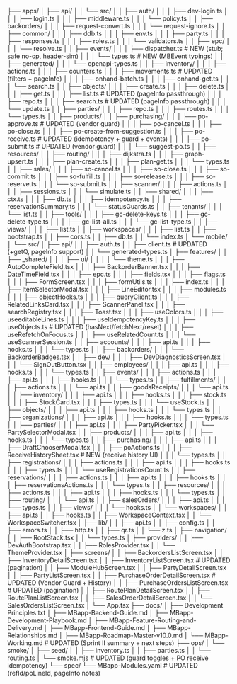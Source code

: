 ├── apps/
│   ├── api/
│   │   └── src/
│   │       ├── auth/
│   │       │   ├── dev-login.ts
│   │       │   ├── login.ts
│   │       │   ├── middleware.ts
│   │       │   └── policy.ts
│   │       ├── backorders/
│   │       │   ├── request-convert.ts
│   │       │   └── request-ignore.ts
│   │       ├── common/
│   │       │   ├── ddb.ts
│   │       │   ├── env.ts
│   │       │   ├── party.ts
│   │       │   ├── responses.ts
│   │       │   ├── roles.ts
│   │       │   └── validators.ts
│   │       ├── epc/
│   │       │   └── resolve.ts
│   │       ├── events/
│   │       │   ├── dispatcher.ts           # NEW (stub; safe no-op, header-sim)
│   │       │   └── types.ts                # NEW (MBEvent typings)
│   │       ├── generated/
│   │       │   └── openapi-types.ts
│   │       ├── inventory/
│   │       │   ├── actions.ts
│   │       │   ├── counters.ts
│   │       │   ├── movements.ts            # UPDATED (filters + pageInfo)
│   │       │   ├── onhand-batch.ts
│   │       │   ├── onhand-get.ts
│   │       │   └── search.ts
│   │       ├── objects/
│   │       │   ├── create.ts
│   │       │   ├── delete.ts
│   │       │   ├── get.ts
│   │       │   ├── list.ts                 # UPDATED (pageInfo passthrough)
│   │       │   ├── repo.ts
│   │       │   ├── search.ts               # UPDATED (pageInfo passthrough)
│   │       │   └── update.ts
│   │       ├── parties/
│   │       │   ├── repo.ts
│   │       │   ├── routes.ts
│   │       │   └── types.ts
│   │       ├── products/
│   │       ├── purchasing/
│   │       │   ├── po-approve.ts           # UPDATED (vendor guard)
│   │       │   ├── po-cancel.ts
│   │       │   ├── po-close.ts
│   │       │   ├── po-create-from-suggestion.ts
│   │       │   ├── po-receive.ts           # UPDATED (idempotency + guard + events)
│   │       │   ├── po-submit.ts            # UPDATED (vendor guard)
│   │       │   └── suggest-po.ts
│   │       ├── resources/
│   │       ├── routing/
│   │       │   ├── dijkstra.ts
│   │       │   ├── graph-upsert.ts
│   │       │   ├── plan-create.ts
│   │       │   ├── plan-get.ts
│   │       │   └── types.ts
│   │       ├── sales/
│   │       │   ├── so-cancel.ts
│   │       │   ├── so-close.ts
│   │       │   ├── so-commit.ts
│   │       │   ├── so-fulfill.ts
│   │       │   ├── so-release.ts
│   │       │   ├── so-reserve.ts
│   │       │   └── so-submit.ts
│   │       ├── scanner/
│   │       │   ├── actions.ts
│   │       │   ├── sessions.ts
│   │       │   └── simulate.ts
│   │       ├── shared/
│   │       │   ├── ctx.ts
│   │       │   ├── db.ts
│   │       │   ├── idempotency.ts
│   │       │   ├── reservationSummary.ts
│   │       │   └── statusGuards.ts
│   │       ├── tenants/
│   │       │   └── list.ts
│   │       ├── tools/
│   │       │   ├── gc-delete-keys.ts
│   │       │   ├── gc-delete-type.ts
│   │       │   ├── gc-list-all.ts
│   │       │   └── gc-list-type.ts
│   │       ├── views/
│   │       │   ├── list.ts
│   │       ├── workspaces/
│   │       │   ├── list.ts
│   │       ├── bootstrap.ts
│   │       ├── cors.ts
│   │       ├── db.ts
│   │       └── index.ts
│   └── mobile/
│       └── src/
│           ├── api/
│           │   ├── auth.ts
│           │   ├── client.ts               # UPDATED (+getQ, pageInfo support)
│           │   └── generated-types.ts
│           ├── features/
│           │   ├── _shared/
│           │   │   ├── ui/
│           │   │   │   └── theme.ts
│           │   │   ├── AutoCompleteField.tsx
│           │   │   ├── BackorderBanner.tsx
│           │   │   ├── DateTimeField.tsx
│           │   │   ├── epc.ts
│           │   │   ├── fields.tsx
│           │   │   ├── flags.ts
│           │   │   ├── FormScreen.tsx
│           │   │   ├── formUtils.ts
│           │   │   ├── index.ts
│           │   │   ├── ItemSelectorModal.tsx
│           │   │   ├── LineEditor.tsx
│           │   │   ├── modules.ts
│           │   │   ├── objectHooks.ts
│           │   │   ├── queryClient.ts
│           │   │   ├── RelatedLinksCard.tsx
│           │   │   ├── ScannerPanel.tsx
│           │   │   ├── searchRegistry.tsx
│           │   │   ├── Toast.tsx
│           │   │   ├── useColors.ts
│           │   │   ├── useeditableLines.ts
│           │   │   ├── useIdempotencyKey.ts
│           │   │   ├── useObjects.ts        # UPDATED (hasNext/fetchNext/reset)
│           │   │   ├── useRefetchOnFocus.ts
│           │   │   ├── useRelatedCount.ts
│           │   │   └── useScannerSession.ts
│           │   ├── accounts/
│           │   │   ├── api.ts
│           │   │   ├── hooks.ts
│           │   │   └── types.ts
│           │   ├── backorders/
│           │   │   └── BackorderBadges.tsx
│           │   ├── dev/
│           │   │   ├── DevDiagnosticsScreen.tsx
│           │   │   └── SignOutButton.tsx
│           │   ├── employees/
│           │   │   ├── api.ts
│           │   │   ├── hooks.ts
│           │   │   └── types.ts
│           │   ├── events/
│           │   │   ├── actions.ts
│           │   │   ├── api.ts
│           │   │   ├── hooks.ts
│           │   │   └── types.ts
│           │   ├── fulfillments/
│           │   │   ├── actions.ts
│           │   │   └── api.ts
│           │   ├── goodsReceipts/
│           │   │   └── api.ts
│           │   ├── inventory/
│           │   │   ├── api.ts
│           │   │   ├── hooks.ts
│           │   │   ├── stock.ts
│           │   │   ├── StockCard.tsx
│           │   │   ├── types.ts
│           │   │   └── useStock.ts
│           │   ├── objects/
│           │   │   ├── api.ts
│           │   │   ├── hooks.ts
│           │   │   └── types.ts
│           │   ├── organizations/
│           │   │   ├── api.ts
│           │   │   ├── hooks.ts
│           │   │   └── types.ts
│           │   ├── parties/
│           │   │   ├── api.ts
│           │   │   ├── PartyPicker.tsx
│           │   │   └── PartySelectorModal.tsx
│           │   ├── products/
│           │   │   ├── api.ts
│           │   │   ├── hooks.ts
│           │   │   └── types.ts
│           │   ├── purchasing/
│           │   │   ├── api.ts
│           │   │   ├── DraftChooserModal.tsx
│           │   │   ├── poActions.ts
│           │   │   ├── ReceiveHistorySheet.tsx  # NEW (receive history UI)
│           │   │   └── types.ts
│           │   ├── registrations/
│           │   │   ├── actions.ts
│           │   │   ├── api.ts
│           │   │   ├── hooks.ts
│           │   │   ├── types.ts
│           │   │   └── useRegistrationsCount.ts
│           │   ├── reservations/
│           │   │   ├── actions.ts
│           │   │   ├── api.ts
│           │   │   ├── hooks.ts
│           │   │   ├── reservationsActions.ts
│           │   │   └── types.ts
│           │   ├── resources/
│           │   │   ├── actions.ts
│           │   │   ├── api.ts
│           │   │   ├── hooks.ts
│           │   │   └── types.ts
│           │   ├── routing/
│           │   │   └── api.ts
│           │   ├── salesOrders/
│           │   │   ├── api.ts
│           │   │   └── types.ts
│           │   ├── views/
│           │   │   └── hooks.ts
│           │   └── workspaces/
│           │       ├── api.ts
│           │       ├── hooks.ts
│           │       ├── WorkspaceContext.tsx
│           │       └── WorkspaceSwitcher.tsx
│           ├── lib/
│           │   ├── api.ts
│           │   ├── config.ts
│           │   ├── errors.ts
│           │   ├── http.ts
│           │   ├── qr.ts
│           │   └── z.ts
│           ├── navigation/
│           │   ├── RootStack.tsx
│           │   └── types.ts
│           ├── providers/
│           │   ├── DevAuthBootstrap.tsx
│           │   ├── RolesProvider.tsx
│           │   └── ThemeProvider.tsx
│           ├── screens/
│           │   ├── BackordersListScreen.tsx
│           │   ├── InventoryDetailScreen.tsx
│           │   ├── InventoryListScreen.tsx       # UPDATED (pagination)
│           │   ├── ModuleHubScreen.tsx
│           │   ├── PartyDetailScreen.tsx
│           │   ├── PartyListScreen.tsx
│           │   ├── PurchaseOrderDetailScreen.tsx # UPDATED (Vendor Guard + History)
│           │   ├── PurchaseOrdersListScreen.tsx  # UPDATED (pagination)
│           │   ├── RoutePlanDetailScreen.tsx
│           │   ├── RoutePlanListScreen.tsx
│           │   ├── SalesOrderDetailScreen.tsx
│           │   └── SalesOrdersListScreen.tsx
│           └── App.tsx
├── docs/
│   ├── Development Principles.txt
│   ├── MBapp-Backend-Guide.md
│   ├── MBapp-Development-Playbook.md
│   ├── MBapp-Feature-Routing-and-Delivery.md
│   ├── MBapp-Frontend-Guide.md
│   ├── MBapp-Relationships.md
│   ├── MBapp-Roadmap-Master-v10.0.md
│   └── MBapp-Working.md                    # UPDATED (Sprint II summary + next steps)
├── ops/
│   └── smoke/
│       ├── seed/
│       │   ├── inventory.ts
│       │   ├── parties.ts
│       │   └── routing.ts
│       └── smoke.mjs                       # UPDATED (guard toggles + PO receive idempotency)
└── spec/
    └── MBapp-Modules.yaml                  # UPDATED (refId/poLineId, pageInfo notes)
